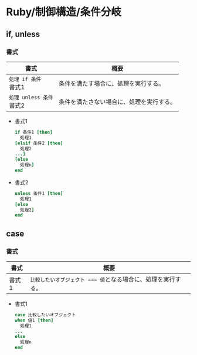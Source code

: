 # Ruby/制御構造/条件分岐

## if, unless

### 書式

| 書式                    | 概要                                     |
|-----------------------| ---------------------------------------- |
| `処理 if 条件`<br />書式1   | 条件を満たす場合に、処理を実行する。     |
| `処理 unless 条件`<br />書式2 | 条件を満たさない場合に、処理を実行する。 |

- 書式1

  ```ruby
  if 条件1 [then]
    処理1
  [elsif 条件2 [then]
    処理2
  ...]
  [else
    処理n]
  end
  ```

- 書式2

  ```ruby
  unless 条件1 [then]
    処理1
  [else
    処理2]
  end
  ```

## case

### 書式

| 書式  | 概要                                                         |
| ----- | ------------------------------------------------------------ |
| 書式1 | `比較したいオブジェクト === 値`となる場合に、処理を実行する。 |

- 書式1

  ```ruby
  case 比較したいオブジェクト
  when 値1 [then]
    処理1
  ...
  else 
    処理n
  end
  ```
